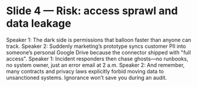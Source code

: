 # Slide 4 — Risk: access sprawl and data leakage

Speaker 1: The dark side is permissions that balloon faster than anyone can track.
Speaker 2: Suddenly marketing’s prototype syncs customer PII into someone’s personal Google Drive because the connector shipped with "full access".
Speaker 1: Incident responders then chase ghosts—no runbooks, no system owner, just an error email at 2 a.m.
Speaker 2: And remember, many contracts and privacy laws explicitly forbid moving data to unsanctioned systems. Ignorance won’t save you during an audit.
